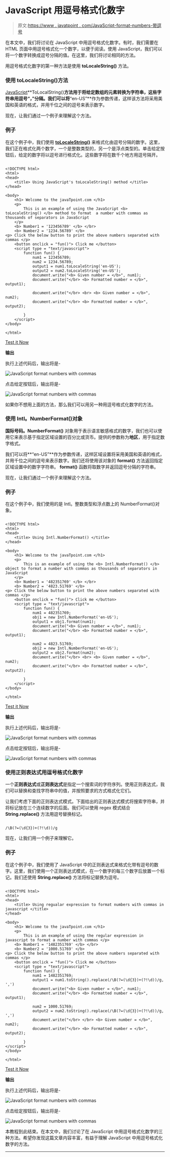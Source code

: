 # JavaScript 用逗号格式化数字

> 原文:[https://www . javatpoint . com/JavaScript-format-numbers-带逗号](https://www.javatpoint.com/javascript-format-numbers-with-commas)

在本文中，我们将讨论在 JavaScript 中用逗号格式化数字。有时，我们需要在 HTML 页面中用逗号格式化一个数字，以便于阅读。使用 JavaScript，我们可以将一个数字转换成逗号分隔的值。在这里，我们将讨论相同的方法。

用逗号格式化数字的第一种方法是使用 **toLocaleString()** 方法。

### 使用 toLocaleString()方法

[JavaScript](https://www.javatpoint.com/javascript-tutorial)**ToLocalString()**方法用于将给定数组的元素转换为字符串，这些字符串用逗号“，”分隔。我们可以将**“en-US”**作为参数传递，这样该方法将采用美国和英语的格式，并用千位之间的逗号来表示数字。

现在，让我们通过一个例子来理解这个方法。

### 例子

在这个例子中，我们使用 [**toLocaleString()**](https://www.javatpoint.com/javascript-typedarray-tolocalestring-method) 来格式化由逗号分隔的数字。这里，我们正在格式化两个数字，一个是整数类型的，另一个是浮点类型的。单击给定按钮后，给定的数字将以逗号进行格式化。这些数字将在数千个地方用逗号隔开。

```

<!DOCTYPE html>
<html>
<head>
	<title> Using JavaScript's toLocaleString() method </title>
</head>

<body>
	<h1> Welcome to the javaTpoint.com </h1>
	<p>
		This is an example of using the JavaScript <b> toLocaleString() </b> method to format  a number with commas as thousands of	separators in JavaScript
	</p>
	<b> Number1 = '123456789' </b> </br>
	<b> Number2 = '1234.56789' </b>
<p> Click the below button to print the above numbers separated with commas </p>
	<button onclick = "fun()"> Click me </button>
	<script type = "text/javascript">
		function fun() {
			num1 = 123456789;
			num2 = 1234.56789;
			output1 = num1.toLocaleString('en-US');
			output2 = num2.toLocaleString('en-US');
			document.write("<b> Given number = </b>", num1);
			document.write("</br> <b> Formatted number = </b>", output1);

			document.write("</br> <br> <b> Given number = </b>", num2);
			document.write("</br> <b> Formatted number = </b>", output2);

		}
	</script>
</body>

</html>

```

[Test it Now](https://www.javatpoint.com/oprweb/test.jsp?filename=javascript-format-numbers-with-commas1)

**输出**

执行上述代码后，输出将是-

![JavaScript format numbers with commas](../Images/dd5e6711f0ac6a64fdf1c40004ec07a7.png)

点击给定按钮后，输出将是-

![JavaScript format numbers with commas](../Images/b57f1f84bbb4dcccf46135a72475f1b0.png)

如果你不想用上面的方法，那么我们可以用另一种用逗号格式化数字的方法。

### 使用 Intl。NumberFormat()对象

**国际号码。NumberFormat()** 对象用于表示语言敏感格式的数字，我们也可以使用它来表示基于指定区域设置的百分比或货币。提供的参数称为**地区**，用于指定数字格式。

我们可以将**“en-US”**作为参数传递，这样区域设置将采用美国和英语的格式，并用千位之间的逗号来表示数字。我们还将使用该对象的 **format()** 方法返回指定区域设置中的数字字符串。 **format()** 函数将取数字并返回逗号分隔的字符串。

现在，让我们通过一个例子来理解这个方法。

### 例子

在这个例子中，我们使用的是 Intl。整数类型和浮点数上的 NumberFormat()对象。

```

<!DOCTYPE html>
<html>
<head>
	<title> Using Intl.NumberFormat() </title>
</head>

<body>
	<h1> Welcome to the javaTpoint.com </h1>
	<p>
		This is an example of using the <b> Intl.NumberFormat() </b> object to format a number with commas as thousands of separators in JavaScript
	</p>
	<b> Number1 = '482351769' </b> </br>
	<b> Number2 = '4823.51769' </b>
<p> Click the below button to print the above numbers separated with commas </p>
	<button onclick = "fun()"> Click me </button>
	<script type = "text/javascript">
		function fun() {
			num1 = 482351769;
			obj1 = new Intl.NumberFormat('en-US');
			output1 = obj1.format(num1);
			document.write("<b> Given number = </b>", num1);
			document.write("</br> <b> Formatted number = </b>", output1);

			num2 = 4823.51769;
			obj2 = new Intl.NumberFormat('en-US');
			output2 = obj2.format(num2);
			document.write("</br> <br> <b> Given number = </b>", num2);
			document.write("</br> <b> Formatted number = </b>", output2);

		}
	</script>
</body>

</html>

```

[Test it Now](https://www.javatpoint.com/oprweb/test.jsp?filename=javascript-format-numbers-with-commas2)

**输出**

执行上述代码后，输出将是-

![JavaScript format numbers with commas](../Images/ee7243eb9c08d2972a32adad682b8c43.png)

点击给定按钮后，输出将是-

![JavaScript format numbers with commas](../Images/2e0d8278da028a81d88ec8977fcfac75.png)

### 使用正则表达式用逗号格式化数字

一个**正则表达式**或**正则表达式**是指定一个搜索词的字符序列。使用正则表达式，我们可以替换和查找字符串中的值，并按照要求的方式格式化它们。

让我们考虑下面的正则表达式模式。下面给出的正则表达式模式将搜索字符串，并将标记放在三个连续数字的后面。我们可以使用 regex 模式结合 **String.replace()** 方法用逗号替换标记。

```

/\B(?=(\d{3})+(?!\d))/g

```

现在，让我们用一个例子来理解它。

### 例子

在这个例子中，我们使用了 JavaScript 中的正则表达式来格式化带有逗号的数字。这里，我们使用一个正则表达式模式，在一个数字的每三个数字后放置一个标记。我们还使用 **String.replace()** 方法将标记替换为逗号。

```

<!DOCTYPE html>
<html>
<head>
	<title> Using regualar expression to format numbers with commas in javascript </title>
</head>

<body>
	<h1> Welcome to the javaTpoint.com </h1>
	<p>
		This is an example of using the regular expression in javascript to format a number with commas </p>
	<b> Number1 = '1482351769' </b> </br>
	<b> Number2 = '1000.51769' </b>
<p> Click the below button to print the above numbers separated with commas </p>
	<button onclick = "fun()"> Click me </button>
	<script type = "text/javascript">
		function fun() {
			num1 = 1482351769;
			output1 = num1.toString().replace(/\B(?=(\d{3})+(?!\d))/g, ',')
			document.write("<b> Given number = </b>", num1);
			document.write("</br> <b> Formatted number = </b>", output1);

			num2 = 1000.51769;
			output2 = num2.toString().replace(/\B(?=(\d{3})+(?!\d))/g, ',')
			document.write("</br> </br> <b> Given number = </b>", num2);
			document.write("</br> <b> Formatted number = </b>", output2);

		}
</script>
</body>

</html>

```

[Test it Now](https://www.javatpoint.com/oprweb/test.jsp?filename=javascript-format-numbers-with-commas3)

**输出**

执行上述代码后，输出将是-

![JavaScript format numbers with commas](../Images/e1392e1638ad188fd2b697204aa4d1ca.png)

点击给定按钮后，输出将是-

![JavaScript format numbers with commas](../Images/f260a27a2502d88e6b7c7f7bb6c8c63a.png)

本教程到此结束。在本文中，我们讨论了在 JavaScript 中用逗号格式化数字的三种方法。希望你发现这篇文章内容丰富，有益于理解 JavaScript 中用逗号格式化数字的方法。

* * *